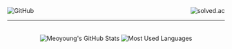 <div align = "center:>
  <span>
    <h3>🐥 Meoyoung 🐥</h3>
    <a href="https://github.com/meo-young">
      <img src="https://img.shields.io/github/followers/meo-young?label=GitHub&style=social" alt="GitHub" />
    </a>
  </span>
  <span>
    <img align="right" src="http://mazassumnida.wtf/api/v2/generate_badge?boj=eotn000" alt="solved.ac" />  
  </span>
</div>

<hr>
<br>

<div align="center">
  <img align="center" src="https://github-readme-stats.vercel.app/api?username=meo-young&show_icons=true&theme=radical" alt="Meoyoung's GitHub Stats" />
  <img align="center" src="https://github-readme-stats.vercel.app/api/top-langs/?username=meo-young&layout=compact&theme=radical" alt="Most Used Languages" />
</div>
